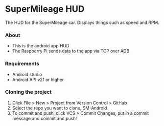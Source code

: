 # SuperMileage HUD
The HUD for the SuperMileage car. Displays things such as speed and RPM.

### About
- This is the android app HUD
- The Raspberry Pi sends data to the app via TCP over ADB

### Requirements
- Android studio
- Android API v21 or higher

### Cloning the project
1. Click File > New > Project from Version Control > GitHub
2. Select the repo you want to clone, SM-Android
3. To commit and push, click VCS > Commit Changes, put in a commit message and commit and push!